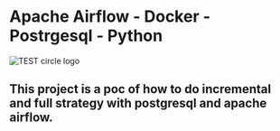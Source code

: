 # Apache Airflow - Docker - Postrgesql - Python
![TEST circle logo](https://encrypted-tbn0.gstatic.com/images?q=tbn:ANd9GcT3EBBk3qLHKH6OVNKK7jtfe-cHnrgQFYqv0g&usqp=CAU "TEST logo")
## This project is a poc of how to do incremental and full strategy with postgresql and apache airflow.